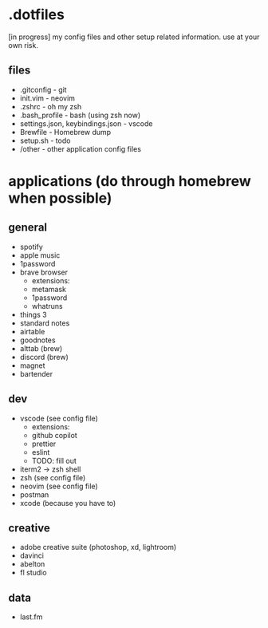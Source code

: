 # .dotfiles
[in progress] my config files and other setup related information. use at your own risk.

## files
- .gitconfig - git
- init.vim - neovim
- .zshrc - oh my zsh
- .bash_profile - bash (using zsh now)
- settings.json, keybindings.json - vscode
- Brewfile - Homebrew dump
- setup.sh - todo
- /other - other application config files

# applications (do through homebrew when possible)
## general
- spotify
- apple music
- 1password
- brave browser
  - extensions:
  - metamask
  - 1password
  - whatruns
- things 3
- standard notes
- airtable
- goodnotes
- alttab (brew)
- discord (brew)
- magnet
- bartender


## dev
- vscode (see config file)
  - extensions:
  - github copilot
  - prettier
  - eslint
  - TODO: fill out
- iterm2 -> zsh shell
- zsh (see config file)
- neovim (see config file)
- postman
- xcode (because you have to)

## creative
- adobe creative suite (photoshop, xd, lightroom)
- davinci
- abelton
- fl studio

## data
- last.fm
